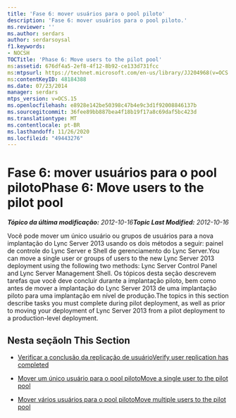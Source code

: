 ```yaml
---
title: 'Fase 6: mover usuários para o pool piloto'
description: 'Fase 6: mover usuários para o pool piloto.'
ms.reviewer: ''
ms.author: serdars
author: serdarsoysal
f1.keywords:
- NOCSH
TOCTitle: 'Phase 6: Move users to the pilot pool'
ms:assetid: 676df4a5-2ef8-4f12-8b92-ce133d731fcc
ms:mtpsurl: https://technet.microsoft.com/en-us/library/JJ204968(v=OCS.15)
ms:contentKeyID: 48184388
ms.date: 07/23/2014
manager: serdars
mtps_version: v=OCS.15
ms.openlocfilehash: e8928e142be50398c47b4e9c3d1f92008846137b
ms.sourcegitcommit: 36fee89bb887bea4f18b19f17a8c69daf5bc423d
ms.translationtype: MT
ms.contentlocale: pt-BR
ms.lasthandoff: 11/26/2020
ms.locfileid: "49443276"
---
```

# <a name="phase-6-move-users-to-the-pilot-pool"></a><span data-ttu-id="880fd-103">Fase 6: mover usuários para o pool piloto</span><span class="sxs-lookup"><span data-stu-id="880fd-103">Phase 6: Move users to the pilot pool</span></span>

<div data-xmlns="http://www.w3.org/1999/xhtml">

<div class="topic" data-xmlns="http://www.w3.org/1999/xhtml" data-msxsl="urn:schemas-microsoft-com:xslt" data-cs="https://msdn.microsoft.com/">

<div data-asp="https://msdn2.microsoft.com/asp">



</div>

<div id="mainSection">

<div id="mainBody"><span data-ttu-id="880fd-104">

<span> </span></span><span class="sxs-lookup"><span data-stu-id="880fd-104">

<span> </span></span></span>

<span data-ttu-id="880fd-105">_**Tópico da última modificação:** 2012-10-16_</span><span class="sxs-lookup"><span data-stu-id="880fd-105">_**Topic Last Modified:** 2012-10-16_</span></span>

<span data-ttu-id="880fd-106">Você pode mover um único usuário ou grupos de usuários para a nova implantação do Lync Server 2013 usando os dois métodos a seguir: painel de controle do Lync Server e Shell de gerenciamento do Lync Server.</span><span class="sxs-lookup"><span data-stu-id="880fd-106">You can move a single user or groups of users to the new Lync Server 2013 deployment using the following two methods: Lync Server Control Panel and Lync Server Management Shell.</span></span> <span data-ttu-id="880fd-107">Os tópicos desta seção descrevem tarefas que você deve concluir durante a implantação piloto, bem como antes de mover a implantação do Lync Server 2013 de uma implantação piloto para uma implantação em nível de produção.</span><span class="sxs-lookup"><span data-stu-id="880fd-107">The topics in this section describe tasks you must complete during pilot deployment, as well as prior to moving your deployment of Lync Server 2013 from a pilot deployment to a production-level deployment.</span></span>

<div>

## <a name="in-this-section"></a><span data-ttu-id="880fd-108">Nesta seção</span><span class="sxs-lookup"><span data-stu-id="880fd-108">In This Section</span></span>

  - [<span data-ttu-id="880fd-109">Verificar a conclusão da replicação de usuário</span><span class="sxs-lookup"><span data-stu-id="880fd-109">Verify user replication has completed</span></span>](verify-user-replication-has-completed.md)

  - [<span data-ttu-id="880fd-110">Mover um único usuário para o pool piloto</span><span class="sxs-lookup"><span data-stu-id="880fd-110">Move a single user to the pilot pool</span></span>](move-a-single-user-to-the-pilot-pool.md)

  - [<span data-ttu-id="880fd-111">Mover vários usuários para o pool piloto</span><span class="sxs-lookup"><span data-stu-id="880fd-111">Move multiple users to the pilot pool</span></span>](move-multiple-users-to-the-pilot-pool.md)

<span data-ttu-id="880fd-112"></div>

</div>

<span> </span>

</div>

</div>

</span><span class="sxs-lookup"><span data-stu-id="880fd-112"></div>

</div>

<span> </span>

</div>

</div>

</span></span></div>

